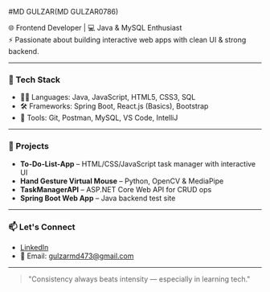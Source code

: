
 #MD GULZAR(MD GULZAR0786)
 
 🌐 Frontend Developer | 💻 Java & MySQL Enthusiast  
 ⚡ Passionate about building interactive web apps with clean UI & strong backend.
 
 ---
 
 ### 💼 Tech Stack
 
 - 👨‍💻 Languages: Java, JavaScript, HTML5, CSS3, SQL
 - 🛠️ Frameworks: Spring Boot, React.js (Basics), Bootstrap
 - 🧰 Tools: Git, Postman, MySQL, VS Code, IntelliJ
 
 ---
 
 ### 🔧 Projects
 
 - **To-Do-List-App** – HTML/CSS/JavaScript task manager with interactive UI
 - **Hand Gesture Virtual Mouse** – Python, OpenCV & MediaPipe
 - **TaskManagerAPI** – ASP.NET Core Web API for CRUD ops
 - **Spring Boot Web App** – Java backend test site
 
 ---
 
 ### 📫 Let's Connect
 
 - [LinkedIn](https://www.linkedin.com/in/mdgulzar)
 - 📧 Email: gulzarmd473@gmail.com
 
 ---
 
 > "Consistency always beats intensity — especially in learning tech."
